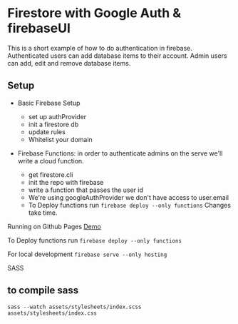 # Firestore with Google Auth & firebaseUI

This is a short example of how to do authentication in firebase. Authenticated users can add database items to their account. Admin users can add, edit and remove database items.

## Setup

- Basic Firebase Setup

  - set up authProvider
  - init a firestore db
  - update rules
  - Whitelist your domain

- Firebase Functions: in order to authenticate admins on the serve we'll write a cloud function.
  - get firestore.cli
  - init the repo with firebase
  - write a function that passes the user id
  - We're using googleAuthProvider we don't have access to user.email
  - To Deploy functions run `firebase deploy --only functions` Changes take time.

Running on Github Pages
[Demo](https://moskowitza.github.io/firebaseLogin/)

To Deploy functions run `firebase deploy --only functions`

For local development
`firebase serve --only hosting`

SASS

## to compile sass

```
sass --watch assets/stylesheets/index.scss assets/stylesheets/index.css
```
